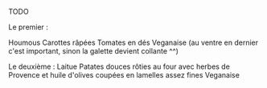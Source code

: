 TODO

Le premier : 

Houmous
Carottes râpées 
Tomates en dés 
Veganaise (au ventre en dernier c'est important, sinon la galette devient collante ^^)

Le deuxième :
Laitue
Patates douces rôties au four avec herbes de Provence et huile d'olives coupées en lamelles assez fines
Veganaise